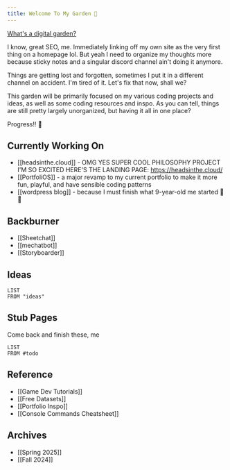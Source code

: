 ```yaml
---
title: Welcome To My Garden 🌱
---
```


[What's a digital garden?](https://maggieappleton.com/garden-history/)

I know, great SEO, me. Immediately linking off my own site as the very first thing on a homepage lol. But yeah I need to organize my thoughts more because sticky notes and a singular discord channel ain't doing it anymore.

Things are getting lost and forgotten, sometimes I put it in a different channel on accident. I'm tired of it. Let's fix that now, shall we?

This garden will be primarily focused on my various coding projects and ideas, as well as some coding resources and inspo. As you can tell, things are still pretty largely unorganized, but having it all in one place?

Progress!! 🥳
## Currently Working On
* [[headsinthe.cloud]] - OMG YES SUPER COOL PHILOSOPHY PROJECT I'M SO EXCITED HERE'S THE LANDING PAGE: https://headsinthe.cloud/
* [[PortfoliOS]] - a major revamp to my current portfolio to make it more fun, playful, and have sensible coding patterns
* [[wordpress blog]] - because I must finish what 9-year-old me started 😤✊
## Backburner
- [[Sheetchat]]
- [[mechatbot]]
- [[Storyboarder]]
## Ideas
```dataview
LIST
FROM "ideas"
```
## Stub Pages
Come back and finish these, me
```dataview
LIST
FROM #todo
```
## Reference
- [[Game Dev Tutorials]]
- [[Free Datasets]]
- [[Portfolio Inspo]]
- [[Console Commands Cheatsheet]]
## Archives
- [[Spring 2025]]
- [[Fall 2024]]